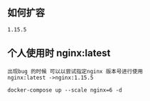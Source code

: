 ## 如何扩容

    1.15.5

## 个人使用时 nginx:latest 
    出现bug 的时候 可以以尝试指定nginx 版本号进行使用
    nginx:latest ->nginx:1.15.5

    docker-compose up --scale nginx=6 -d